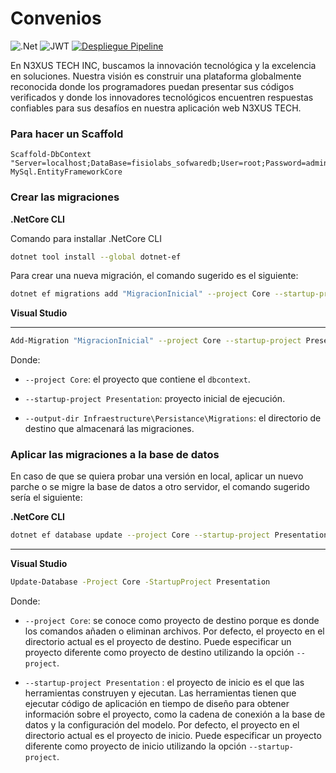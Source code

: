 # Convenios

![.Net](https://img.shields.io/badge/.NET-5C2D91?style=for-the-badge&logo=.net&logoColor=white)
![JWT](https://img.shields.io/badge/JWT-black?style=for-the-badge&logo=JSON%20web%20tokens)
[![Despliegue Pipeline](https://github.com/Sds-Dti/eFirma_BackEnd/actions/workflows/Pipeline.yml/badge.svg)](https://github.com/Sds-Dti/eFirma_BackEnd/actions/workflows/Pipeline.yml)

En N3XUS TECH INC, buscamos la innovación tecnológica y la excelencia en soluciones. Nuestra visión es construir una plataforma globalmente reconocida donde los programadores  puedan presentar sus códigos verificados y donde los innovadores tecnológicos encuentren respuestas confiables para sus desafíos en nuestra aplicación web N3XUS TECH.

### Para hacer un Scaffold

```
Scaffold-DbContext "Server=localhost;DataBase=fisiolabs_sofwaredb;User=root;Password=admin;Port=3306;" MySql.EntityFrameworkCore
```

### Crear las migraciones

**.NetCore CLI**

Comando para installar .NetCore CLI

```bash
dotnet tool install --global dotnet-ef
```

Para crear una nueva migración, el comando sugerido es el siguiente:

```bash
dotnet ef migrations add "MigracionInicial" --project Core --startup-project Presentation --output-dir Infraestructure\Persistance\Migrations
```

**Visual Studio**

---

```bash
Add-Migration "MigracionInicial" --project Core --startup-project Presentation --output-dir Infraestructure\Persistance\Migrations
```

Donde:

- `--project Core`: el proyecto que contiene el `dbcontext`.

- `--startup-project Presentation`: proyecto inicial de ejecución.

- `--output-dir Infraestructure\Persistance\Migrations`:  el directorio de destino que almacenará las migraciones.

### Aplicar las migraciones a la base de datos

En caso de que se quiera probar una versión en local, aplicar un nuevo parche o se migre la base de datos a otro servidor, el comando sugerido sería el siguiente:

**.NetCore CLI**
```bash
dotnet ef database update --project Core --startup-project Presentation
```

---

**Visual Studio**

```bash
Update-Database -Project Core -StartupProject Presentation
```

Donde:

- `--project Core`: se conoce como proyecto de destino porque es donde los comandos añaden o eliminan archivos. Por defecto, el proyecto en el directorio actual es el proyecto de destino. Puede especificar un proyecto diferente como proyecto de destino utilizando la opción `--project`.

- `--startup-project Presentation` : el proyecto de inicio es el que las herramientas construyen y ejecutan. Las herramientas tienen que ejecutar código de aplicación en tiempo de diseño para obtener información sobre el proyecto, como la cadena de conexión a la base de datos y la configuración del modelo. Por defecto, el proyecto en el directorio actual es el proyecto de inicio. Puede especificar un proyecto diferente como proyecto de inicio utilizando la opción `--startup-project`.
